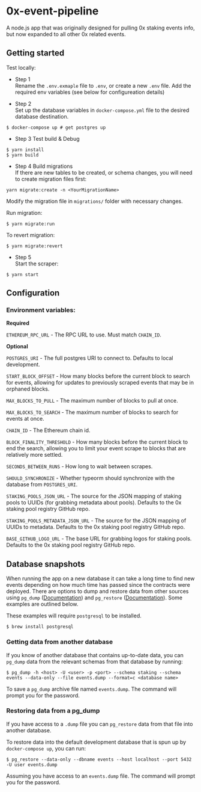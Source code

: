 # 0x-event-pipeline
A node.js app that was originally designed for pulling 0x staking events info, but now expanded to all other 0x related events.

## Getting started

Test locally:

- Step 1   
Rename the `.env.exmaple` file to `.env`, or create a new `.env` file. Add the required env variables (see below for configureation details)

- Step 2  
Set up the database variables in `docker-compose.yml` file to the desired database destination.
```
$ docker-compose up # get postgres up
```
- Step 3  Test build & Debug
```
$ yarn install
$ yarn build
```
- Step 4  Build migrations  
If there are new tables to be created, or schema changes, you will need to create migration files first:
```
yarn migrate:create -n <YourMigrationName>
```
Modify the migration file in `migrations/` folder with necessary changes.

Run migration:
```
$ yarn migrate:run

```
To revert migration:
```
$ yarn migrate:revert

```
- Step 5  
Start the scraper:
```
$ yarn start
```

## Configuration

### Environment variables:

**Required**

`ETHEREUM_RPC_URL` - The RPC URL to use. Must match `CHAIN_ID`.

**Optional**

`POSTGRES_URI` - The full postgres URI to connect to. Defaults to local development.

`START_BLOCK_OFFSET` - How many blocks before the current block to search for events, allowing for updates to previously scraped events that may be in orphaned blocks.

`MAX_BLOCKS_TO_PULL` - The maximum number of blocks to pull at once.

`MAX_BLOCKS_TO_SEARCH` - The maximum number of blocks to search for events at once.

`CHAIN_ID` - The Ethereum chain id.

`BLOCK_FINALITY_THRESHOLD` - How many blocks before the current block to end the search, allowing you to limit your event scrape to blocks that are relatively more settled.

`SECONDS_BETWEEN_RUNS` - How long to wait between scrapes.

`SHOULD_SYNCHRONIZE` - Whether typeorm should synchronize with the database from `POSTGRES_URI`.

`STAKING_POOLS_JSON_URL` - The source for the JSON mapping of staking pools to UUIDs (for grabbing metadata about pools). Defaults to the 0x staking pool registry GitHub repo.

`STAKING_POOLS_METADATA_JSON_URL` - The source for the JSON mapping of UUIDs to metadata. Defaults to the 0x staking pool registry GitHub repo.

`BASE_GITHUB_LOGO_URL` - The base URL for grabbing logos for staking pools. Defaults to the 0x staking pool registry GitHub repo.

## Database snapshots

When running the app on a new database it can take a long time to find new events depending on how much time has passed since the contracts were deployed. There are options to dump and restore data from other sources using `pg_dump` ([Documentation](https://www.postgresql.org/docs/9.6/app-pgdump.html)) and `pg_restore` ([Documentation](https://www.postgresql.org/docs/9.2/app-pgrestore.html)). Some examples are outlined below.


These examples will require `postgresql` to be installed.

```
$ brew install postgresql
```


### Getting data from another database

If you know of another database that contains up-to-date data, you can `pg_dump` data from the relevant schemas from that database by running:
```
$ pg_dump -h <host> -U <user> -p <port> --schema staking --schema events --data-only --file events.dump --format=c <database name>
```

To save a `pg_dump` archive file named `events.dump`. The command will prompt you for the password.

### Restoring data from a pg_dump

If you have access to a `.dump` file you can `pg_restore` data from that file into another database. 

To restore data into the default development database that is spun up by `docker-compose up`, you can run:

```
$ pg_restore --data-only --dbname events --host localhost --port 5432 -U user events.dump
```

Assuming you have access to an `events.dump` file. The command will prompt you for the password.

